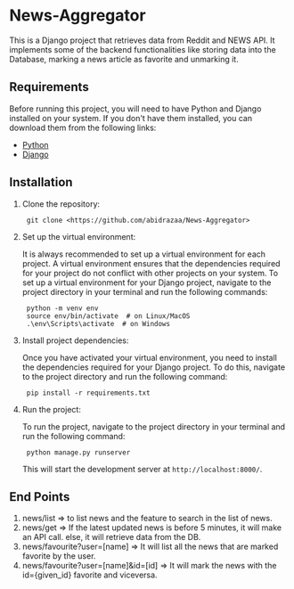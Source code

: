 # News-Aggregator

This is a Django project that retrieves data from Reddit and NEWS API. It implements some of the backend functionalities like storing data into the Database, marking a news article as favorite and unmarking it. 

## Requirements

Before running this project, you will need to have Python and Django installed on your system. If you don't have them installed, you can download them from the following links:

- [Python](https://www.python.org/downloads/)
- [Django](https://www.djangoproject.com/download/)

## Installation

1. Clone the repository:

        git clone <https://github.com/abidrazaa/News-Aggregator>

2. Set up the virtual environment:

    It is always recommended to set up a virtual environment for each project. A virtual environment ensures that the dependencies required for your project do not conflict with other projects on your system. To set up a virtual environment for your Django project, navigate to the project directory in your terminal and run the following commands:

        python -m venv env
        source env/bin/activate  # on Linux/MacOS
        .\env\Scripts\activate  # on Windows

3. Install project dependencies:

    Once you have activated your virtual environment, you need to install the dependencies required for your Django project. To do this, navigate to the project directory and run the following command:

        pip install -r requirements.txt

4. Run the project:

    To run the project, navigate to the project directory in your terminal and run the following command:

        python manage.py runserver

    This will start the development server at `http://localhost:8000/`.
    
    
 ## End Points
 1. news/list => to list news and the feature to search in the list of news.
 2. news/get => If the latest updated news is before 5 minutes, it will make an API call. else, it will retrieve data from the DB.
 3. news/favourite?user=[name] => It will list all the news that are marked favorite by the user.
 4. news/favourite?user=[name]&id=[id] => It will mark the news with the id={given_id} favorite and viceversa.
 
